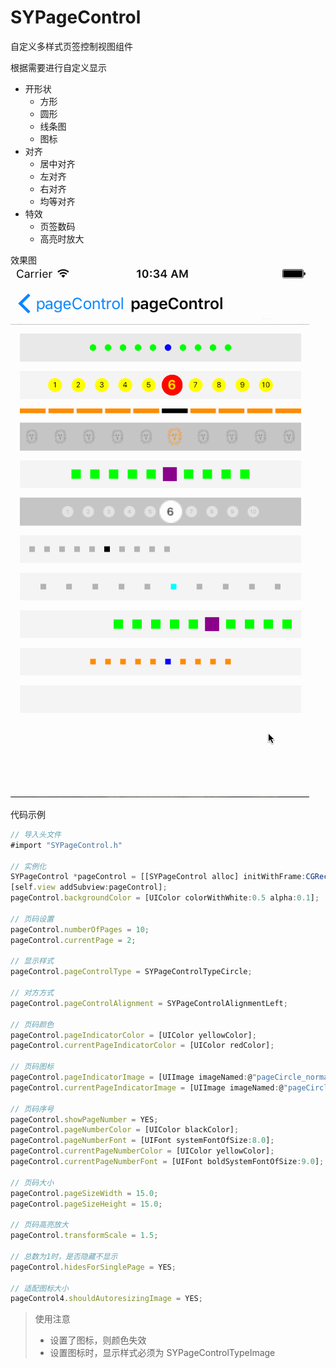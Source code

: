 # SYPageControl
自定义多样式页签控制视图组件

根据需要进行自定义显示
* 开形状
  * 方形
  * 圆形
  * 线条图
  * 图标
* 对齐
  * 居中对齐
  * 左对齐
  * 右对齐
  * 均等对齐
* 特效
  * 页签数码
  * 高亮时放大

效果图
![SYPageControl.gif](./SYPageControl.gif)

代码示例
~~~ javascript
// 导入头文件
#import "SYPageControl.h"

// 实例化
SYPageControl *pageControl = [[SYPageControl alloc] initWithFrame:CGRectMake(10.0, 10.0, (self.view.frame.size.width - 10.0 * 2), 30.0)];
[self.view addSubview:pageControl];
pageControl.backgroundColor = [UIColor colorWithWhite:0.5 alpha:0.1];

// 页码设置
pageControl.numberOfPages = 10;
pageControl.currentPage = 2;

// 显示样式
pageControl.pageControlType = SYPageControlTypeCircle;

// 对方方式
pageControl.pageControlAlignment = SYPageControlAlignmentLeft;

// 页码颜色
pageControl.pageIndicatorColor = [UIColor yellowColor];
pageControl.currentPageIndicatorColor = [UIColor redColor];

// 页码图标
pageControl.pageIndicatorImage = [UIImage imageNamed:@"pageCircle_normal"];
pageControl.currentPageIndicatorImage = [UIImage imageNamed:@"pageCircle_selected"];

// 页码序号
pageControl.showPageNumber = YES;
pageControl.pageNumberColor = [UIColor blackColor];
pageControl.pageNumberFont = [UIFont systemFontOfSize:8.0];
pageControl.currentPageNumberColor = [UIColor yellowColor];
pageControl.currentPageNumberFont = [UIFont boldSystemFontOfSize:9.0];

// 页码大小
pageControl.pageSizeWidth = 15.0;
pageControl.pageSizeHeight = 15.0;

// 页码高亮放大
pageControl.transformScale = 1.5;

// 总数为1时，是否隐藏不显示
pageControl.hidesForSinglePage = YES;

// 适配图标大小
pageControl4.shouldAutoresizingImage = YES;

~~~

> 使用注意
> * 设置了图标，则颜色失效
> * 设置图标时，显示样式必须为 SYPageControlTypeImage




